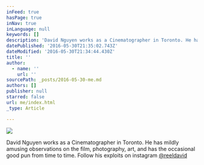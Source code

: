 ```yaml
---
inFeed: true
hasPage: true
inNav: true
inLanguage: null
keywords: []
description: 'David Nguyen works as a Cinematographer in Toronto. He has mildly amusing observations on the film, photography, art, and has the occasional good pun from time to time. Follow his exploits on instagram @reeldavid'
datePublished: '2016-05-30T21:35:02.743Z'
dateModified: '2016-05-30T21:34:44.430Z'
title: ''
author:
  - name: ''
    url: ''
sourcePath: _posts/2016-05-30-me.md
authors: []
publisher: null
starred: false
url: me/index.html
_type: Article

---
```

![](https://the-grid-user-content.s3-us-west-2.amazonaws.com/1175c0e3-c39d-4fe1-a723-dc855a35bffb.jpg)

David Nguyen works as a Cinematographer in Toronto. He has mildly amusing observations on the film, photography, art, and has the occasional good pun from time to time. Follow his exploits on instagram [@reeldavid][0]

[0]: https://www.instagram.com/reeldavid/